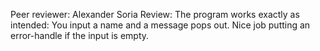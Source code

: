 Peer reviewer: Alexander Soria 
Review: The program works exactly as intended: You input a name and a message pops out. Nice job putting an error-handle if the input is empty. 
